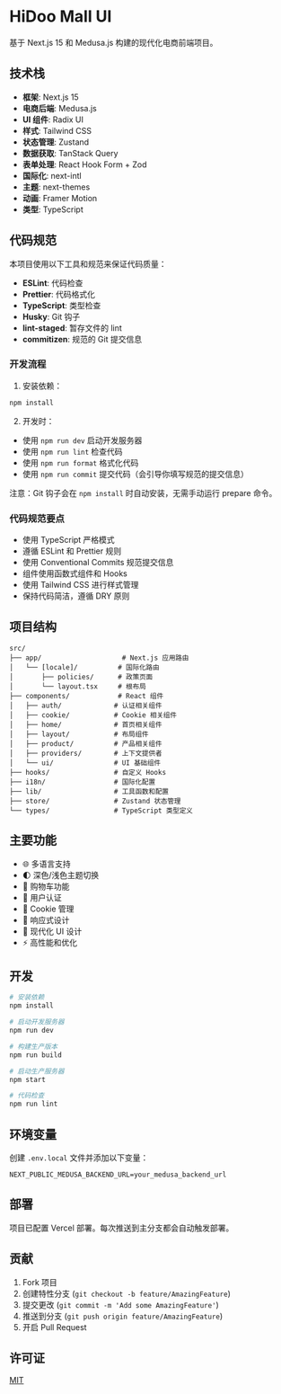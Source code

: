 # HiDoo Mall UI

基于 Next.js 15 和 Medusa.js 构建的现代化电商前端项目。

## 技术栈

- **框架**: Next.js 15
- **电商后端**: Medusa.js
- **UI 组件**: Radix UI
- **样式**: Tailwind CSS
- **状态管理**: Zustand
- **数据获取**: TanStack Query
- **表单处理**: React Hook Form + Zod
- **国际化**: next-intl
- **主题**: next-themes
- **动画**: Framer Motion
- **类型**: TypeScript

## 代码规范

本项目使用以下工具和规范来保证代码质量：

- **ESLint**: 代码检查
- **Prettier**: 代码格式化
- **TypeScript**: 类型检查
- **Husky**: Git 钩子
- **lint-staged**: 暂存文件的 lint
- **commitizen**: 规范的 Git 提交信息

### 开发流程

1. 安装依赖：

```bash
npm install
```

2. 开发时：

- 使用 `npm run dev` 启动开发服务器
- 使用 `npm run lint` 检查代码
- 使用 `npm run format` 格式化代码
- 使用 `npm run commit` 提交代码（会引导你填写规范的提交信息）

注意：Git 钩子会在 `npm install` 时自动安装，无需手动运行 prepare 命令。

### 代码规范要点

- 使用 TypeScript 严格模式
- 遵循 ESLint 和 Prettier 规则
- 使用 Conventional Commits 规范提交信息
- 组件使用函数式组件和 Hooks
- 使用 Tailwind CSS 进行样式管理
- 保持代码简洁，遵循 DRY 原则

## 项目结构

```
src/
├── app/                    # Next.js 应用路由
│   └── [locale]/          # 国际化路由
│       ├── policies/      # 政策页面
│       └── layout.tsx     # 根布局
├── components/            # React 组件
│   ├── auth/             # 认证相关组件
│   ├── cookie/           # Cookie 相关组件
│   ├── home/             # 首页相关组件
│   ├── layout/           # 布局组件
│   ├── product/          # 产品相关组件
│   ├── providers/        # 上下文提供者
│   └── ui/               # UI 基础组件
├── hooks/                # 自定义 Hooks
├── i18n/                 # 国际化配置
├── lib/                  # 工具函数和配置
├── store/                # Zustand 状态管理
└── types/                # TypeScript 类型定义
```

## 主要功能

- 🌐 多语言支持
- 🌓 深色/浅色主题切换
- 🛒 购物车功能
- 🔐 用户认证
- 🍪 Cookie 管理
- 📱 响应式设计
- 🎨 现代化 UI 设计
- ⚡ 高性能和优化

## 开发

```bash
# 安装依赖
npm install

# 启动开发服务器
npm run dev

# 构建生产版本
npm run build

# 启动生产服务器
npm start

# 代码检查
npm run lint
```

## 环境变量

创建 `.env.local` 文件并添加以下变量：

```env
NEXT_PUBLIC_MEDUSA_BACKEND_URL=your_medusa_backend_url
```

## 部署

项目已配置 Vercel 部署。每次推送到主分支都会自动触发部署。

## 贡献

1. Fork 项目
2. 创建特性分支 (`git checkout -b feature/AmazingFeature`)
3. 提交更改 (`git commit -m 'Add some AmazingFeature'`)
4. 推送到分支 (`git push origin feature/AmazingFeature`)
5. 开启 Pull Request

## 许可证

[MIT](LICENSE)

